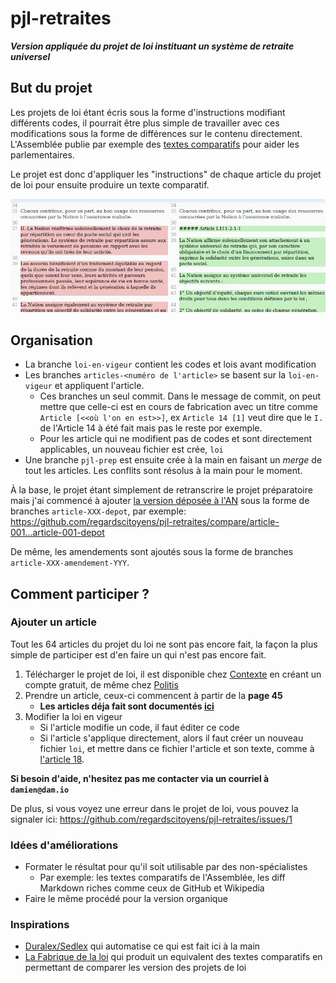 # pjl-retraites
***Version appliquée du projet de loi instituant un système de retraite universel***

## But du projet

Les projets de loi étant écris sous la forme d'instructions modifiant différents codes, il pourrait être plus simple de travailler avec ces modifications sous la forme de différences sur le contenu directement. L'Assemblée publie par exemple des [textes comparatifs](http://www.assemblee-nationale.fr/15/ta-pdf/0911-p.pdf#page=3) pour aider les parlementaires.

Le projet est donc d'appliquer les "instructions" de chaque article du projet de loi pour ensuite produire un texte comparatif.

![exemple avec l'article 1er](diff_article1.png?raw=true)

## Organisation

- La branche `loi-en-vigeur` contient les codes et lois avant modification
- Les branches `articles-<numéro de l'article>` se basent sur la `loi-en-vigeur` et appliquent l'article.
    * Ces branches un seul commit. Dans le message de commit, on peut mettre que celle-ci est en cours de fabrication avec un titre comme `Article [<<où l'on en est>>]`, ex `Article 14 [1]` veut dire que le `I.` de l'Article 14 à été fait mais pas le reste por exemple.
    * Pour les article qui ne modifient pas de codes et sont directement applicables, un nouveau fichier est crée, `loi`
- Une branche `pjl-prep` est ensuite crée à la main en faisant un *merge* de tout les articles. Les conflits sont résolus à la main pour le moment.

À la base, le projet étant simplement de retranscrire le projet préparatoire mais j'ai commencé à ajouter [la version déposée à l'AN](http://www.assemblee-nationale.fr/15/projets/pl2623.asp) sous la forme de branches `article-XXX-depot`, par exemple: https://github.com/regardscitoyens/pjl-retraites/compare/article-001...article-001-depot

De même, les amendements sont ajoutés sous la forme de branches `article-XXX-amendement-YYY`.

## Comment participer ?

### Ajouter un article

Tout les 64 articles du projet du loi ne sont pas encore fait, la façon la plus simple de participer est d'en faire un qui n'est pas encore fait.

 1. Télécharger le projet de loi, il est disponible chez [Contexte](https://www.contexte.com/article/pouvoirs/document-les-projets-de-loi-de-reforme-des-retraites_109875.html) en créant un compte gratuit, de même chez [Politis](https://www.politis.fr/articles/2020/01/documents-les-textes-de-la-reforme-des-retraites-a-telecharger-41246/)
 2. Prendre un article, ceux-ci commencent à partir de la **page 45**
     * **Les articles déja fait sont documentés [ici](https://github.com/regardscitoyens/pjl-retraites/issues/5)**
3. Modifier la loi en vigeur
    * Si l'article modifie un code, il faut éditer ce code
    * Si l'article s'applique directement, alors il faut créer un nouveau fichier `loi`, et mettre dans ce fichier l'article et son texte, comme à [l'article 18](https://github.com/regardscitoyens/pjl-retraites/compare/loi-en-vigeur...article-018).

**Si besoin d'aide, n'hesitez pas me contacter via un courriel à `damien@dam.io`**

De plus, si vous voyez une erreur dans le projet de loi, vous pouvez la signaler ici: https://github.com/regardscitoyens/pjl-retraites/issues/1

### Idées d'améliorations

- Formater le résultat pour qu'il soit utilisable par des non-spécialistes 
	- Par exemple: les textes comparatifs de l'Assemblée, les diff Markdown riches comme ceux de GitHub et Wikipedia
- Faire le même procédé pour la version organique

### Inspirations

- [Duralex/Sedlex](https://github.com/Legilibre/SedLex) qui automatise ce qui est fait ici à la main
- [La Fabrique de la loi](http://lafabriquedelaloi.fr/) qui produit un equivalent des textes comparatifs en permettant de comparer les version des projets de loi
